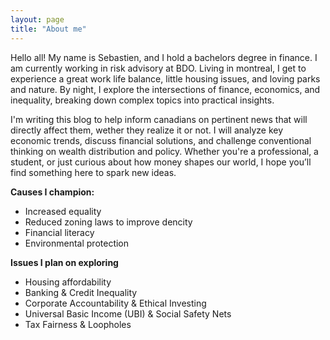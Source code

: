 ```yaml
---
layout: page
title: "About me"
---
```

Hello all! My name is Sebastien, and I hold a bachelors degree in finance. I am currently working in risk advisory at BDO. Living in montreal, I get to experience a great work life balance, little housing issues, and loving parks and nature. By night, I explore the intersections of finance, economics, and inequality, breaking down complex topics into practical insights.

I'm writing this blog to help inform canadians on pertinent news that will directly affect them, wether they realize it or not. I will analyze key economic trends, discuss financial solutions, and challenge conventional thinking on wealth distribution and policy. Whether you're a professional, a student, or just curious about how money shapes our world, I hope you’ll find something here to spark new ideas.

**Causes I champion:**
- Increased equality
- Reduced zoning laws to improve dencity
- Financial literacy
- Environmental protection

**Issues I plan on exploring**
- Housing affordability
- Banking & Credit Inequality
- Corporate Accountability & Ethical Investing
- Universal Basic Income (UBI) & Social Safety Nets
- Tax Fairness & Loopholes
